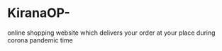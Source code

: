 # KiranaOP-
online shopping website which delivers your order at your place during corona pandemic time
